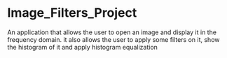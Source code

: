 # Image_Filters_Project
An application that allows the user to open an image and display it in the frequency domain. it also allows the user to apply some filters on it, show the histogram of it and apply histogram equalization 
